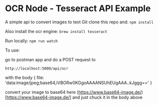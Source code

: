# OCR Node - Tesseract API Example
A simple api to convert images to text
Git clone this repo and:
`npm install`

Also install the ocr engine:
`brew install tesseract`

Run locally:
`npm run watch`

To use:

go to postman app and do a POST request to

`http://localhost:5000/api/ocr`

with the body {
	file: 'data:image/jpeg;base64,iVBORw0KGgoAAAANSUhEUgAAA..kJggg=='
}

convert your image to base64 here (https://www.base64-image.de/)[https://www.base64-image.de/] and just chuck it in the body above